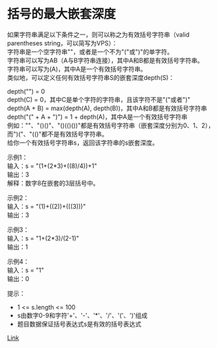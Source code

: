 <h1>括号的最大嵌套深度</h1>

如果字符串满足以下条件之一，则可以称之为有效括号字符串（valid parentheses string，可以简写为VPS）：</br>
字符串是一个空字符串""，或者是一个不为"("或")"的单字符。</br>
字符串可以写为AB（A与B字符串连接），其中A和B都是有效括号字符串。</br>
字符串可以写为(A)，其中A是一个有效括号字符串。</br>
类似地，可以定义任何有效括号字符串S的嵌套深度depth(S)：</br>

depth("") = 0</br>
depth(C) = 0，其中C是单个字符的字符串，且该字符不是"("或者")"</br>
depth(A + B) = max(depth(A), depth(B))，其中A和B都是有效括号字符串</br>
depth("(" + A + ")") = 1 + depth(A)，其中A是一个有效括号字符串</br>
例如：""、"()()"、"()(()())"都是有效括号字符串（嵌套深度分别为0、1、2），而")("、"(()"都不是有效括号字符串。</br>
给你一个有效括号字符串s，返回该字符串的s嵌套深度。</br>

示例1：</br>
输入：s = "(1+(2*3)+((8)/4))+1"</br>
输出：3</br>
解释：数字8在嵌套的3层括号中。</br>

示例2：</br>
输入：s = "(1)+((2))+(((3)))"</br>
输出：3</br>

示例3：</br>
输入：s = "1+(2*3)/(2-1)"</br>
输出：1</br>

示例4：</br>
输入：s = "1"</br>
输出：0</br>

提示：
- 1 <= s.length <= 100</br>
- s由数字0-9和字符'+'、'-'、'*'、'/'、'('、')'组成</br>
- 题目数据保证括号表达式s是有效的括号表达式</br>

[Link](https://leetcode-cn.com/problems/maximum-nesting-depth-of-the-parentheses/)